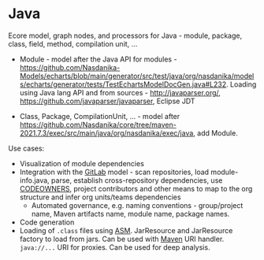 # Java

Ecore model, graph nodes, and processors for Java - module, package, class, field, method, compilation unit, ...

* Module - model after the Java API for modules - https://github.com/Nasdanika-Models/echarts/blob/main/generator/src/test/java/org/nasdanika/models/echarts/generator/tests/TestEchartsModelDocGen.java#L232. 
Loading using Java lang API and from sources - http://javaparser.org/, https://github.com/javaparser/javaparser, Eclipse JDT

* Class, Package, CompilationUnit, ... - model after https://github.com/Nasdanika/core/tree/maven-2021.7.3/exec/src/main/java/org/nasdanika/exec/java, add Module.

Use cases:

* Visualization of module dependencies
* Integration with the [GitLab](https://github.com/Nasdanika-Models/gitlab) model - scan repositories, load module-info.java, parse, establish cross-repository dependencies, use [CODEOWNERS](https://docs.gitlab.com/ee/user/project/codeowners/), project contributors and other means to map to the org structure and infer org units/teams dependencies
    * Automated governance, e.g. naming conventions - group/project name, Maven artifacts name, module name, package names.
* Code generation
* Loading of ``.class`` files using [ASM](https://asm.ow2.io/). JarResource and JarResource factory to load from jars. Can be used with [Maven](https://github.com/Nasdanika-Models/maven) URI handler. ``java://...`` URI for proxies. Can be used for deep analysis. 
    
    
